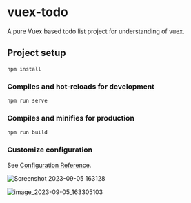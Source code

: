 # vuex-todo
A pure Vuex based todo list project for understanding of vuex.
## Project setup
```
npm install
```

### Compiles and hot-reloads for development
```
npm run serve
```

### Compiles and minifies for production
```
npm run build
```

### Customize configuration
See [Configuration Reference](https://cli.vuejs.org/config/).

![Screenshot 2023-09-05 163128](https://github.com/UjjwalShekdar/VueX-Todo/assets/110097700/55426fa4-6d3c-4315-939f-406e8d2189a6)

![image_2023-09-05_163305103](https://github.com/UjjwalShekdar/VueX-Todo/assets/110097700/ed7d667b-987c-4dd2-9c34-7adbd9f2be3f)
